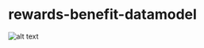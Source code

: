 # rewards-benefit-datamodel
![alt text](https://github.com/mahesh-dilhan/rewards-benefit-datamodel/blob/main/data-model-v10.png
)
